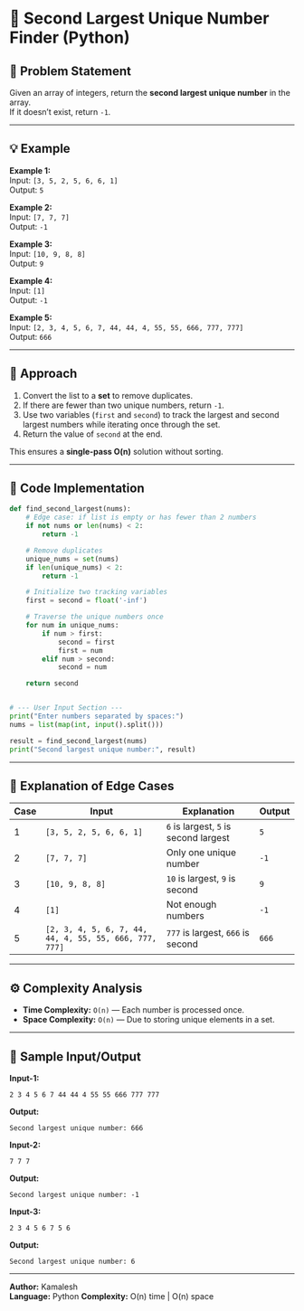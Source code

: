 # 🧮 Second Largest Unique Number Finder (Python)

## 📝 Problem Statement

Given an array of integers, return the **second largest unique number** in the array.  
If it doesn’t exist, return `-1`.

---

## 💡 Example

**Example 1:**  
Input: `[3, 5, 2, 5, 6, 6, 1]`  
Output: `5`

**Example 2:**  
Input: `[7, 7, 7]`  
Output: `-1`

**Example 3:**  
Input: `[10, 9, 8, 8]`  
Output: `9`

**Example 4:**  
Input: `[1]`  
Output: `-1`

**Example 5:**  
Input: `[2, 3, 4, 5, 6, 7, 44, 44, 4, 55, 55, 666, 777, 777]`  
Output: `666`

---

## 🧠 Approach

1. Convert the list to a **set** to remove duplicates.
2. If there are fewer than two unique numbers, return `-1`.
3. Use two variables (`first` and `second`) to track the largest and second largest numbers while iterating once through the set.
4. Return the value of `second` at the end.

This ensures a **single-pass O(n)** solution without sorting.

---

## 🧩 Code Implementation

```python
def find_second_largest(nums):
    # Edge case: if list is empty or has fewer than 2 numbers
    if not nums or len(nums) < 2:
        return -1

    # Remove duplicates
    unique_nums = set(nums)
    if len(unique_nums) < 2:
        return -1

    # Initialize two tracking variables
    first = second = float('-inf')

    # Traverse the unique numbers once
    for num in unique_nums:
        if num > first:
            second = first
            first = num
        elif num > second:
            second = num

    return second


# --- User Input Section ---
print("Enter numbers separated by spaces:")
nums = list(map(int, input().split()))

result = find_second_largest(nums)
print("Second largest unique number:", result)
```

---

## 🧪 Explanation of Edge Cases

| Case | Input                                                  | Explanation                           | Output |
| ---- | ------------------------------------------------------ | ------------------------------------- | ------ |
| 1    | `[3, 5, 2, 5, 6, 6, 1]`                                | `6` is largest, `5` is second largest | `5`    |
| 2    | `[7, 7, 7]`                                            | Only one unique number                | `-1`   |
| 3    | `[10, 9, 8, 8]`                                        | `10` is largest, `9` is second        | `9`    |
| 4    | `[1]`                                                  | Not enough numbers                    | `-1`   |
| 5    | `[2, 3, 4, 5, 6, 7, 44, 44, 4, 55, 55, 666, 777, 777]` | `777` is largest, `666` is second     | `666`  |

---

## ⚙️ Complexity Analysis

- **Time Complexity:** `O(n)` — Each number is processed once.
- **Space Complexity:** `O(n)` — Due to storing unique elements in a set.

---

## 🧾 Sample Input/Output

**Input-1:**

```
2 3 4 5 6 7 44 44 4 55 55 666 777 777
```

**Output:**

```
Second largest unique number: 666
```

**Input-2:**

```
7 7 7
```

**Output:**

```
Second largest unique number: -1
```
**Input-3:**

```
2 3 4 5 6 7 5 6
```

**Output:**

```
Second largest unique number: 6
```

---

**Author:** Kamalesh  
**Language:** Python 
**Complexity:** O(n) time | O(n) space  
